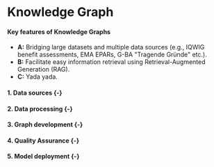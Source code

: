 # Knowledge Graph

<div class = "blue">
  <h4>Key features of Knowledge Graphs</h4>
  <ul>
    <li><strong>A:</strong> Bridging large datasets and multiple data sources (e.g., IQWIG benefit assessments, EMA EPARs, G-BA "Tragende Gründe" etc.).</li>
    <li><strong>B:</strong> Facilitate easy information retrieval using Retrieval-Augmented Generation (RAG). </li>
    <li><strong>C:</strong> Yada yada.</li>
  </ul>
</div>

#### 1. **Data sources** {-}

#### 2. **Data processing** {-}

#### 3. **Graph development** {-}

#### 4. **Quality Assurance** {-}

#### 5. **Model deployment** {-}
